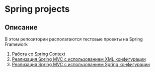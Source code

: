 # Spring projects

## Описание

В этом репозитории располагаются тестовые проекты на Spring Framework

1. [Работа со Spring Context](https://github.com/Niatomi/spring-app/tree/master/spring-context)
2. [Реализация Spring MVC с использованием XML конфигурации](https://github.com/Niatomi/spring-app/tree/master/springMVCXML)
3. [Реализация Spring MVC с использованием Spring конфигурации](https://github.com/Niatomi/spring-app/tree/master/spring-mvc-app)

